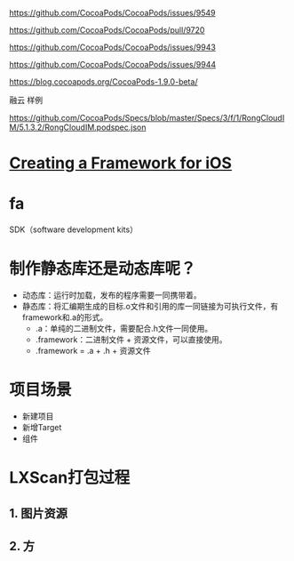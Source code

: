 https://github.com/CocoaPods/CocoaPods/issues/9549

https://github.com/CocoaPods/CocoaPods/pull/9720

https://github.com/CocoaPods/CocoaPods/issues/9943

https://github.com/CocoaPods/CocoaPods/issues/9944





https://blog.cocoapods.org/CocoaPods-1.9.0-beta/





融云 样例

https://github.com/CocoaPods/Specs/blob/master/Specs/3/f/1/RongCloudIM/5.1.3.2/RongCloudIM.podspec.json





# [Creating a Framework for iOS](https://www.raywenderlich.com/17753301-creating-a-framework-for-ios)







# fa 



SDK（software development kits）







# 制作静态库还是动态库呢？

* 动态库：运行时加载，发布的程序需要一同携带着。
* 静态库：将汇编期生成的目标.o文件和引用的库一同链接为可执行文件，有framework和.a的形式。
    * .a：单纯的二进制文件，需要配合.h文件一同使用。
    * .framework：二进制文件 + 资源文件，可以直接使用。
    * .framework = .a + .h + 资源文件



# 项目场景

* 新建项目
* 新增Target
* 组件





# LXScan打包过程



## 1. 图片资源



## 2. 方































